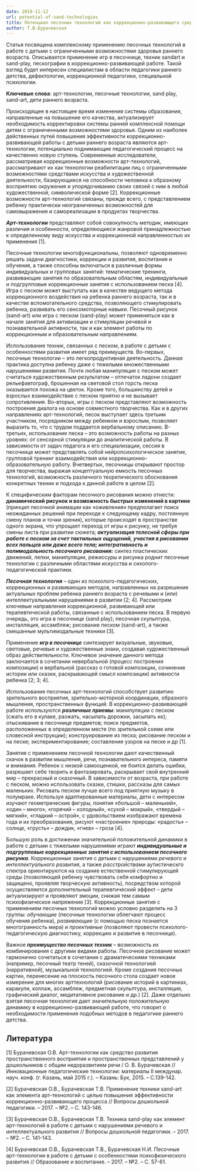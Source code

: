 ```yaml
---
date: 2019-11-12
url: potential-of-sand-technologies
title: Потенциал песочных технологий как коррекционно-развивающего средства в работе с детьми раннего возраста
author: Т.В.Бурачевская
---
```


Статья посвящена комплексному применению песочных
технологий в работе с детьми с ограниченными возможностями здоровья
раннего возраста. Описывается применение игр в песочнице, техник sandart и sand-play, пескографии в коррекционно-развивающей работе. Такой
взгляд будет интересен специалистам в области педагогики раннего
детства, дефектологии, коррекционной педагогики, специальной
психологии.

**Ключевые слова**: арт-технологии, песочные технологии, sand play,
sand-art, дети раннего возраста.

Происходящее в настоящее время изменения системы образования,
направленные на повышение его качества, актуализирует необходимость
корректировки системы ранней комплексной помощи детям с
ограниченными возможностями здоровья. Одним из наиболее действенных
путей повышения эффективности коррекционно-развивающей работы с
детьми раннего возраста являются арт-технологии, потенциально
поднимающие педагогический процесс на качественно новую ступень.
Современные исследователи, рассматривая коррекционные возможности
арт-технологий, рассматривают их как технологии реабилитации лиц с
ограниченными возможностями средствами искусства и художественной
деятельности, базирующиеся на способности человека к образному
восприятию окружения и упорядочиванию своих связей с ним в любой
художественной, символической форме [2]. Коррекционные возможности
арт-технологий связаны, прежде всего, с представлением ребенку
практически неограниченных возможностей для самовыражения и
самореализации в продуктах творчества.

***Арт-технологии*** представляют собой совокупность методик,
имеющих различия и особенности, определяющиеся жанровой
принадлежностью к определенному виду искусства и коррекционной
направленностью их применения [1].

Песочные технологии многофункциональны, позволяют
одновременно решать задачи диагностики, коррекции и развития,
воспитания и обучения, а также способны включаться в различные формы
индивидуальных и групповых занятий: тематические тренинги,
развивающие занятия по образовательным областям, индивидуальные и
подгрупповые коррекционные занятия с использованием песка [4]. Игра с
песком может выступать как в качестве ведущего метода коррекционного
воздействия на ребенка раннего возраста, так и в качестве
вспомогательного средства, позволяющего стимулировать ребенка,
развивать его сенсомоторные навыки. Песочный рисунок (sand-art) или
игра с песком (sand-play) может применяться как в начале занятия для
активизации и стимуляции речевой и познавательной активности, так и как
элемент работы по коррекционным и образовательным направлениям.

Использование техник, связанных с песком, в работе с детьми
с особенностями развития имеет ряд преимуществ. Во-первых, песочные
технологии – это легкопродуктивная деятельность. Данная практика
доступна ребенку даже с тяжелыми множественными нарушениями
развития. Почти любая манипуляция с песком может считаться
художественным результатом – отпечаток ладони создает рельефавтограф, брошенная на световой стол горсть песка оказывается похожа на цветок. Кроме того, большинству детей и взрослых взаимодействие
с песком приятно и не вызывает сопротивления. Во-вторых, игры с песком
представляют возможность построения диалога на основе совместного
творчества. Как и в других направлениях арт-технологий, песок
выступает здесь третьим участником, посредником между ребенком и
взрослым, позволяет выразить то, что с трудом поддается вербальному
описанию. В-третьих, использование песка – это возможность работы
на разных уровнях: от сенсорной стимуляции до аналитической работы.
В зависимости от задач педагога и его специализации, сессия в песочнице
может представлять собой нейропсихологическое занятие, групповой
тренинг взаимодействия или коррекционно-образовательную работу. Вчетвертых, песочницы открывают простор для творчества, выражая концептуальную емкость песочных технологий, возможность различного
теоретического обоснования конкретных техник и подхода к данной
работе в целом [2].

К специфическим факторам песочного рисования можно отнести: **динамический рисунок и возможность быстрых изменений в картине** (принцип песочной анимации как «оживления» предполагает поиск неожиданных решений при переходе к следующему кадру, постоянную смену планов и точки зрения), которые происходят в пространстве одного экрана, что упрощает переход от игры к рисунку, не требуя смены листа при развитии сюжета; ***актуализация телесной сферы при работе с песком за счет тактильных ощущений, участия в рисовании всех пальцев или даже всего тела; интегративность и полимодальность песочного рисования:*** синтез пластических движений, лепки, манипуляции, режиссуры и рисунка роднит песочные технологии с различными областями искусства и сихолого-педагогической практики.

***Песочная технология*** – один из психолого-педагогических,
коррекционных и развивающих методов, направленных на разрешение
актуальных проблем ребенка раннего возраста с речевыми и (или)
интеллектуальными нарушениями в развитии [2; 4]. Рассмотрим ключевые
направления коррекционной, развивающей или терапевтической работы,
связанные с использованием песка. В первую очередь, это игра в песочнице
(sand play); песочная скульптура, инсталляция, ассамбляж; рисование
песком (sand-art), а также смешанные мультимодальные техники [3].

Применение ***игр в песочнице*** синтезирует визуальные, звуковые,
световые, речевые и художественные знаки, создавая художественный
образ действительности. Ключевое значение данного метода заключается в
сочетании невербальной (процесс построения композиции) и вербальной
(рассказ о готовой композиции, сочинение истории или сказки,
раскрывающей смысл композиции) активности ребенка [2; 3; 4].

Использование песочных арт-технологий способствует развитию
зрительного восприятия, зрительно-моторной координации, образного
мышления, пространственных функций. В коррекционно-развивающей
работе используются ***различные приемы***: манипуляции с песком (сжать
его в кулаке, разжать, насыпать дорожки, засыпать их); отыскивание в
песочнице предметов; поиск предметов, расположенных в определенном
месте (по зрительной схеме или словесной инструкции); конструирование
из песка; рисование песком и на песке; экспериментирование; составление
узоров на песке и др [1].

Занятия с применением песочной технологии дают качественный
скачок в развитии мышления, речи, познавательного интереса, памяти и
внимания. Ребенок с низкой самооценкой, не боится делать ошибки,
разрешает себе творить и фантазировать, раскрывает свой внутренний мир
– прекрасный и сказочный. В зависимости от возраста, при работе с
песком, можно использовать сказки, стишки, рассказы для самых
маленьких. Рисовать песком лучше всего под приятную музыку в
полумраке. Используя адаптированные материалы, дети с интересом
изучают геометрические фигуры, понятия «большой – маленький», «один
– много», «горячий – холодный», «сухой – мокрый», «твердый – мягкий»,
«гладкий – острой», с удовольствием изображают времена года и их
преобразования, рисуют «настроение» природы: «радость» – солнце,
«грусть» – дождик, «гнев» – гроза [4].

Большую роль в достижении значительной положительной динамики
в работе с детьми с тяжелыми нарушениями играют **_индивидуальные и подгрупповые коррекционные занятия с использованием песочного рисунка_**. Коррекционные занятия с детьми с нарушениями *речевого* и
*интеллектуального развития*, а также *расстройствами* аутистическго
спектра ориентируются на создание естественной стимулирующей среды
(позволяющей ребенку чувствовать себя комфортно и защищено, проявляя
творческую активность), посредством которой осуществляется
дополнительный терапевтический эффект – дети актуализируют и
проявляют эмоции, снижая тем самым психофизическое напряжение [3].
Коррекционные занятия с применением песочных технологий можно
условно разделить на 3 группы: *обучающие* (песочные технологии
облегчают процесс обучения ребенка), *развивающие* (с помощью песка
познается многогранность мира) и *проективные* (позволяют провести
психолого-педагогическую диагностику, коррекцию и развитие в
песочнице).

Важное **_преимущество песочных техник_** – возможность их
комбинирования с другими видами работы. Песочное рисование может
гармонично сочетаться в сочетании с драматическими техниками
(например, песочный театр теней), сказочной технологией (нарративной),
музыкальной технологией. Кроме создания песочных картин, перенесение
на плоскость песочного стола создает новое измерение для многих арттехнологий (рисование историй в картинках, каракули, коллаж, ассамбляж,
предметная скульптура, инсталляция, графический диалог, медитативное
рисование и др.) [2]. Даже отдельно взятая песочная технология дает
значительную положительную динамику в коррекционно-развивающей
работе, что говорит о необходимости применения подобных методов в
педагогике раннего детства.

## Литература

[1] Бурачевская О.В. Арт-технологии как средство развития
пространственного восприятия и пространственных представлений у
дошкольников с общим недоразвитием речи / О. В. Бурачевская //
Инновационные педагогические технологии: материалы II междунар. науч.
конф. (г. Казань, май 2015 г.). – Казань: Бук, 2015. – С.139-142.

[2] Бурачевская О.В., Бурачевская Т.В. Применение техники sand-art
как элемента арт-технологий с целью повышения эффективности
коррекционно-развивающего процесса // Вопросы дошкольной педагогики.
– 2017. – №2. – С. 143-146.

[3] Бурачевская О.В., Бурачевская Т.В. Техника sand-play как элемент
арт-технологий в работе с детьми с нарушениями речевого и
интеллектуального развития // Вопросы дошкольной педагогики. – 2017. –
№2. – С. 141-143. 

[4] Бурачевская О.В., Бурачевская Т.В., Бурачевская Н.И. Песочные
арт-технологии в работе с детьми с особенностями психофизического
развития // Образование и воспитание. – 2017. – №2. – С. 57-61.
